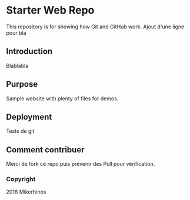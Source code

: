 # Starter Web Repo

This repository is for showing how Git and GitHub work.
Ajout d'une ligne pour bla

## Introduction

Blablabla

## Purpose

Sample website with plenty of files for demos.

## Deployment

Tests de git

## Comment contribuer

Merci de fork ce repo puis prévenir des Pull pour vérification.

### Copyright

2016 Mikerhinos


